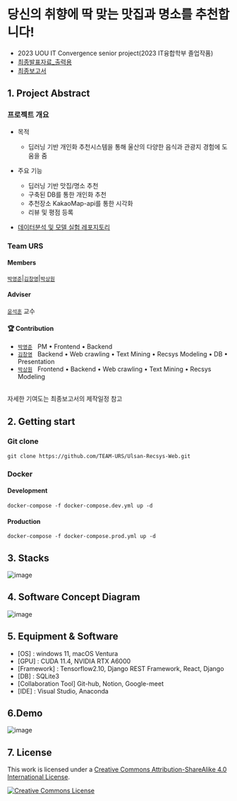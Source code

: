 # 당신의 취향에 딱 맞는 맛집과 명소를 추천합니다!

- 2023 UOU IT Convergence senior project(2023 IT융합학부 졸업작품)
- [최종발표자료_출력용](https://github.com/TEAM-URS/Ulsan-Resys-Web/blob/main/%EB%B0%9C%ED%91%9C%EC%9E%90%EB%A3%8C_%EC%B6%9C%EB%A0%A5%EB%B3%B8.pdf)
- [최종보고서](https://github.com/TEAM-URS/Ulsan-Resys-Web/blob/main/%EC%A1%B8%EC%97%85%EC%9E%91%ED%92%88%EA%B0%9C%EB%B0%9C%EB%B3%B4%EA%B3%A0%EC%84%9C.pdf)

## 1. Project Abstract

### 프로젝트 개요

* 목적
    * 딥러닝 기반 개인화 추천시스템을 통해 울산의 다양한 음식과 관광지 경험에 도움을 줌

* 주요 기능
    * 딥러닝 기반 맛집/명소 추천
    * 구축된 DB를 통한 개인화 추천
    * 추천장소 KakaoMap-api를 통한 시각화
    * 리뷰 및 평점 등록

* [데이터분석 및 모델 실험 레포지토리](https://github.com/TEAM-URS/Ulsan_recommendation_Systyem)

### Team URS

#### Members  
[`박영준`](https://github.com/NAKTA-Y)|[`김창영`](https://github.com/ChangZero)|[`박상원`](https://github.com/pass0210)

#### Adviser
[`윤석훈`](https://sites.google.com/view/amnl-uou/home) 교수

#### 🏆 Contribution  

- [`박영준`](https://github.com/NAKTA-Y) &nbsp; PM • Frontend • Backend
- [`김창영`](https://github.com/ChangZero) &nbsp; Backend • Web crawling • Text Mining • Recsys Modeling • DB • Presentation
- [`박상원`](https://github.com/pass0210) &nbsp; Frontend • Backend • Web crawling • Text Mining • Recsys Modeling

<br>자세한 기여도는 최종보고서의 제작일정 참고<br>

## 2. Getting start

### Git clone
```
git clone https://github.com/TEAM-URS/Ulsan-Recsys-Web.git
```
### Docker
#### Development
```
docker-compose -f docker-compose.dev.yml up -d
```
#### Production
```
docker-compose -f docker-compose.prod.yml up -d
```
## 3. Stacks
![image](https://github.com/TEAM-URS/Ulsan-Resys-Web/assets/97018869/faac517f-dbaa-4fe7-ba46-2f3871ece05b)

## 4. Software Concept Diagram
![image](https://github.com/TEAM-URS/Ulsan-Resys-Web/assets/97018869/fb77c677-3516-4480-9fd4-db3af1590917)

## 5. Equipment & Software
- [OS] : windows 11, macOS Ventura
- [GPU] : CUDA 11.4, NVIDIA RTX A6000
- [Framework] : Tensorflow2.10, Django REST Framework, React, Django
- [DB] : SQLite3
- [Collaboration Tool] Git-hub, Notion, Google-meet
- [IDE] : Visual Studio, Anaconda


## 6.Demo
![image](https://github.com/TEAM-URS/Ulsan-Resys-Web/assets/97018869/82a15ca1-14b6-4bde-8c2b-a9a04e7e8ce1)



## 7. License

This work is licensed under a <a rel="license" href="http://creativecommons.org/licenses/by-sa/4.0/">Creative Commons Attribution-ShareAlike 4.0 International License</a>.

<a rel="license" href="http://creativecommons.org/licenses/by-sa/4.0/"><img alt="Creative Commons License" style="border-width:0" src="https://i.creativecommons.org/l/by-sa/4.0/88x31.png" /></a><br />
